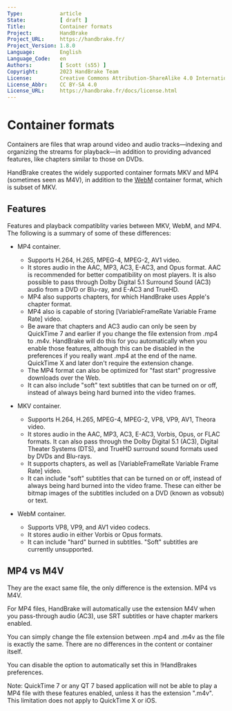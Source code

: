 ```yaml
---
Type:            article
State:           [ draft ]
Title:           Container formats
Project:         HandBrake
Project_URL:     https://handbrake.fr/
Project_Version: 1.8.0
Language:        English
Language_Code:   en
Authors:         [ Scott (s55) ]
Copyright:       2023 HandBrake Team
License:         Creative Commons Attribution-ShareAlike 4.0 International
License_Abbr:    CC BY-SA 4.0
License_URL:     https://handbrake.fr/docs/license.html
---
```


Container formats
=================

Containers are files that wrap around video and audio tracks—indexing and organizing the streams for playback—in addition to providing advanced features, like chapters similar to those on DVDs.

HandBrake creates the widely supported container formats MKV and MP4 (sometimes seen as M4V), in addition to the [WebM](https://www.webmproject.org/) container format, which is subset of MKV.

## Features 

Features and playback compatiblity varies between MKV, WebM, and MP4. The following is a summary of some of these differences:

- MP4 container.
  - Supports H.264, H.265, MPEG-4, MPEG-2, AV1 video.
  - It stores audio in the AAC, MP3, AC3, E-AC3, and Opus format. AAC is recommended for better compatibility on most players. It is also possible to pass through Dolby Digital 5.1 Surround Sound (AC3) audio from a DVD or Blu-ray, and E-AC3 and TrueHD.
  - MP4 also supports chapters, for which HandBrake uses Apple's chapter format. 
  - MP4 also is capable of storing [VariableFrameRate Variable Frame Rate] video. 
  - Be aware that chapters and AC3 audio can only be seen by QuickTime 7 and earlier if you change the file extension from .mp4 to .m4v. HandBrake will do this for you automatically when you enable those features, although this can be disabled in the preferences if you really want .mp4 at the end of the name. QuickTime X and later don't require the extension change.
  - The MP4 format can also be optimized for "fast start" progressive downloads over the Web.
  - It can also include "soft" text subtitles that can be turned on or off, instead of always being hard burned into the video frames.
   
- MKV container.
  - Supports H.264, H.265, MPEG-4, MPEG-2, VP8, VP9, AV1, Theora video.
  - It stores audio in the AAC, MP3, AC3, E-AC3, Vorbis, Opus, or FLAC formats. It can also pass through the Dolby Digital 5.1 (AC3), Digital Theater Systems (DTS), and TrueHD surround sound formats used by DVDs and Blu-rays.
  - It supports chapters, as well as [VariableFrameRate Variable Frame Rate] video. 
  - It can include "soft" subtitles that can be turned on or off, instead of always being hard burned into the video frame. These can either be bitmap images of the subtitles included on a DVD (known as vobsub) or text.

- WebM container.
  - Supports VP8, VP9, and AV1 video codecs.
  - It stores audio in either Vorbis or Opus formats.
  - It can include "hard" burned in subtitles. "Soft" subtitles are currently unsupported.

## MP4 vs M4V

They are the exact same file, the only difference is the extension. MP4 vs M4V.

For MP4 files, HandBrake will automatically use the extension M4V when you pass-through audio (AC3), use SRT subtitles or have chapter markers enabled.

You can simply change the file extension between .mp4 and .m4v as the file is exactly the same. There are no differences in the content or container itself.

You can disable the option to automatically set this in !HandBrakes preferences.

Note: QuickTime 7 or any QT 7 based application will not be able to play a MP4 file with these features enabled, unless it has the extension ".m4v". This limitation does not apply to QuickTime X or iOS.
